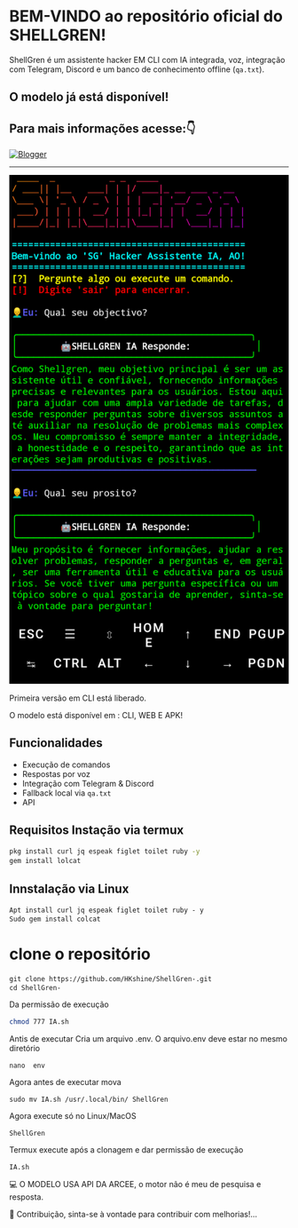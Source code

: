 # BEM-VINDO ao repositório oficial do SHELLGREN! 

ShellGren é um assistente hacker EM CLI com IA integrada, voz, integração com Telegram, Discord e um banco de conhecimento offline (`qa.txt`).

## O modelo já está disponível!

## Para mais informações acesse:👇

[![Blogger](https://img.shields.io/badge/Blogger-FF5722?style=for-the-badge&logo=blogger&logoColor=white)](https://shellgren.blogspot.com)


--- 



![Banner](IMG_20250418_185202.png )


Primeira versão em CLI está liberado. 

O modelo está disponível em : CLI, WEB E APK! 

## Funcionalidades
- Execução de comandos
- Respostas por voz
- Integração com Telegram & Discord
- Fallback local via `qa.txt`
- API 

## Requisitos Instação via termux
```bash
pkg install curl jq espeak figlet toilet ruby -y
gem install lolcat
```
## Innstalação via Linux 
```
Apt install curl jq espeak figlet toilet ruby - y
Sudo gem install colcat
```
# clone o repositório 
```
git clone https://github.com/HKshine/ShellGren-.git
cd ShellGren-
```
Da permissão de execução
```bash
chmod 777 IA.sh
```
Antis de executar Cria um arquivo .env. 
O arquivo.env deve estar no mesmo diretório
```
nano  env
```
Agora antes de executar mova
```
sudo mv IA.sh /usr/.local/bin/ ShellGren 
```
Agora execute só no Linux/MacOS
```
ShellGren
```
Termux execute após a clonagem e dar permissão de execução  
```
IA.sh
```

💻 O MODELO USA API DA ARCEE, o motor não é meu de pesquisa e resposta. 

🤝 Contribuição, sinta-se à vontade para contribuir com melhorias!...
